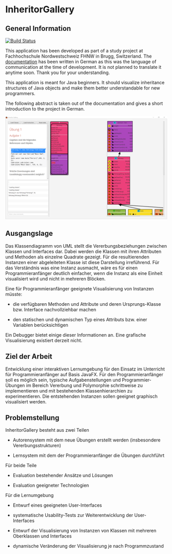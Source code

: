 # InheritorGallery

## General Information
[![Build Status](https://travis-ci.com/FHNW-IP5-IP6/InheritorGallery.svg?token=qWRopjoJzCncJVxseK5R&branch=master)](https://travis-ci.com/FHNW-IP5-IP6/InheritorGallery)

This application has been developed as part of a study project at Fachhochschule Nordwestschweiz FHNW in Brugg, Switzerland.
The [documentation](https://github.com/ChristophWenk/InheritorGallery/blob/master/docs/index.adoc) has been written in German as this was the language of communication at the time of development. It is not planned to translate it anytime soon. Thank you for your understanding.

This application is meant for Java beginners. It should visualize inheritance structures of Java objects and make them better understandable for new programmers.

The following abstract is taken out of the documentation and gives a short introduction to the project in German.

![App](https://github.com/ChristophWenk/Inheritor_Gallery/blob/master/docs/images/app/App.png)

## Ausgangslage

Das Klassendiagramm von UML stellt die Vererbungsbeziehungen zwischen Klassen und Interfaces dar. Dabei werden die Klassen mit ihren Attributen und Methoden als einzelne Quadrate gezeigt. Für die resultierenden Instanzen einer abgeleiteten Klasse ist diese Darstellung irreführend. Für das Verständnis was eine Instanz ausmacht, wäre es für einen Programmieranfänger deutlich einfacher, wenn die Instanz als eine Einheit visualisiert wird und nicht in mehreren Blöcken.

Eine für Programmieranfänger geeignete Visualisierung von Instanzen müsste:

* die verfügbaren Methoden und Attribute und deren Ursprungs-Klasse bzw. Interface nachvollziehbar machen

* den statischen und dynamischen Typ eines Attributs bzw. einer Variablen berücksichtigen

Ein Debugger bietet einige dieser Informationen an. Eine grafische Visualisierung existiert derzeit nicht.

## Ziel der Arbeit

Entwicklung einer interaktiven Lernumgebung für den Einsatz im Unterricht für Programmieranfänger auf Basis JavaFX. Für den Programmieranfänger soll es möglich sein, typische Aufgabenstellungen und Programmier-Übungen im Bereich Vererbung und Polymorphie schrittweise zu implementieren und mit bestehenden Klassenhierarchien zu experimentieren. Die entstehenden Instanzen sollen geeignet graphisch visualisiert werden.

## Problemstellung

InheritorGallery besteht aus zwei Teilen

* Autorensystem mit dem neue Übungen erstellt werden (insbesondere Vererbungsstrukturen)

* Lernsystem mit dem der Programmieranfänger die Übungen durchführt

Für beide Teile

* Evaluation bestehender Ansätze und Lösungen

* Evaluation geeigneter Technologien

Für die Lernumgebung

* Entwurf eines geeigneten User-Interfaces

* systematische Usability-Tests zur Weiterentwicklung der User-Interfaces

* Entwurf der Visualisierung von Instanzen von Klassen mit mehreren Oberklassen und Interfaces

* dynamische Veränderung der Visualisierung je nach Programmzustand
